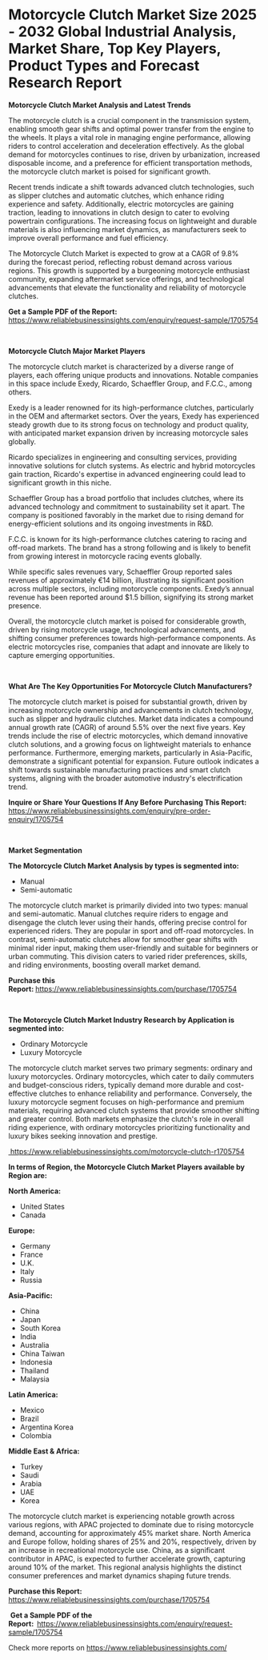 <p><h1>Motorcycle Clutch Market Size 2025 - 2032 Global Industrial Analysis, Market Share, Top Key Players, Product Types and Forecast Research Report</h1></p><p><strong>Motorcycle Clutch Market Analysis and Latest Trends</strong></p>
<p><p>The motorcycle clutch is a crucial component in the transmission system, enabling smooth gear shifts and optimal power transfer from the engine to the wheels. It plays a vital role in managing engine performance, allowing riders to control acceleration and deceleration effectively. As the global demand for motorcycles continues to rise, driven by urbanization, increased disposable income, and a preference for efficient transportation methods, the motorcycle clutch market is poised for significant growth.</p><p>Recent trends indicate a shift towards advanced clutch technologies, such as slipper clutches and automatic clutches, which enhance riding experience and safety. Additionally, electric motorcycles are gaining traction, leading to innovations in clutch design to cater to evolving powertrain configurations. The increasing focus on lightweight and durable materials is also influencing market dynamics, as manufacturers seek to improve overall performance and fuel efficiency.</p><p>The Motorcycle Clutch Market is expected to grow at a CAGR of 9.8% during the forecast period, reflecting robust demand across various regions. This growth is supported by a burgeoning motorcycle enthusiast community, expanding aftermarket service offerings, and technological advancements that elevate the functionality and reliability of motorcycle clutches.</p></p>
<p><strong>Get a Sample PDF of the Report:&nbsp;</strong> <a href="https://www.reliablebusinessinsights.com/enquiry/request-sample/1705754?utm_campaign=97&utm_medium=2&utm_source=Github&utm_content=ia&utm_term=10012025&utm_id=motorcycle-clutch">https://www.reliablebusinessinsights.com/enquiry/request-sample/1705754</a></p>
<p>&nbsp;</p>
<p><strong>Motorcycle Clutch Major Market Players</strong></p>
<p><p>The motorcycle clutch market is characterized by a diverse range of players, each offering unique products and innovations. Notable companies in this space include Exedy, Ricardo, Schaeffler Group, and F.C.C., among others.</p><p>Exedy is a leader renowned for its high-performance clutches, particularly in the OEM and aftermarket sectors. Over the years, Exedy has experienced steady growth due to its strong focus on technology and product quality, with anticipated market expansion driven by increasing motorcycle sales globally.</p><p>Ricardo specializes in engineering and consulting services, providing innovative solutions for clutch systems. As electric and hybrid motorcycles gain traction, Ricardo's expertise in advanced engineering could lead to significant growth in this niche.</p><p>Schaeffler Group has a broad portfolio that includes clutches, where its advanced technology and commitment to sustainability set it apart. The company is positioned favorably in the market due to rising demand for energy-efficient solutions and its ongoing investments in R&D.</p><p>F.C.C. is known for its high-performance clutches catering to racing and off-road markets. The brand has a strong following and is likely to benefit from growing interest in motorcycle racing events globally. </p><p>While specific sales revenues vary, Schaeffler Group reported sales revenues of approximately €14 billion, illustrating its significant position across multiple sectors, including motorcycle components. Exedy’s annual revenue has been reported around $1.5 billion, signifying its strong market presence. </p><p>Overall, the motorcycle clutch market is poised for considerable growth, driven by rising motorcycle usage, technological advancements, and shifting consumer preferences towards high-performance components. As electric motorcycles rise, companies that adapt and innovate are likely to capture emerging opportunities.</p></p>
<p>&nbsp;</p>
<p><strong>What Are The Key Opportunities For Motorcycle Clutch Manufacturers?</strong></p>
<p><p>The motorcycle clutch market is poised for substantial growth, driven by increasing motorcycle ownership and advancements in clutch technology, such as slipper and hydraulic clutches. Market data indicates a compound annual growth rate (CAGR) of around 5.5% over the next five years. Key trends include the rise of electric motorcycles, which demand innovative clutch solutions, and a growing focus on lightweight materials to enhance performance. Furthermore, emerging markets, particularly in Asia-Pacific, demonstrate a significant potential for expansion. Future outlook indicates a shift towards sustainable manufacturing practices and smart clutch systems, aligning with the broader automotive industry's electrification trend.</p></p>
<p><strong>Inquire or Share Your Questions If Any Before Purchasing This Report:</strong> <a href="https://www.reliablebusinessinsights.com/enquiry/pre-order-enquiry/1705754?utm_campaign=97&utm_medium=2&utm_source=Github&utm_content=ia&utm_term=10012025&utm_id=motorcycle-clutch">https://www.reliablebusinessinsights.com/enquiry/pre-order-enquiry/1705754</a></p>
<p>&nbsp;</p>
<p><strong>Market Segmentation</strong></p>
<p><strong>The Motorcycle Clutch Market Analysis by types is segmented into:</strong></p>
<p><ul><li>Manual</li><li>Semi-automatic</li></ul></p>
<p><p>The motorcycle clutch market is primarily divided into two types: manual and semi-automatic. Manual clutches require riders to engage and disengage the clutch lever using their hands, offering precise control for experienced riders. They are popular in sport and off-road motorcycles. In contrast, semi-automatic clutches allow for smoother gear shifts with minimal rider input, making them user-friendly and suitable for beginners or urban commuting. This division caters to varied rider preferences, skills, and riding environments, boosting overall market demand.</p></p>
<p><strong>Purchase this Report:&nbsp;</strong><a href="https://www.reliablebusinessinsights.com/purchase/1705754?utm_campaign=97&utm_medium=2&utm_source=Github&utm_content=ia&utm_term=10012025&utm_id=motorcycle-clutch">https://www.reliablebusinessinsights.com/purchase/1705754</a></p>
<p>&nbsp;</p>
<p><strong>The Motorcycle Clutch Market Industry Research by Application is segmented into:</strong></p>
<p><ul><li>Ordinary Motorcycle</li><li>Luxury Motorcycle</li></ul></p>
<p><p>The motorcycle clutch market serves two primary segments: ordinary and luxury motorcycles. Ordinary motorcycles, which cater to daily commuters and budget-conscious riders, typically demand more durable and cost-effective clutches to enhance reliability and performance. Conversely, the luxury motorcycle segment focuses on high-performance and premium materials, requiring advanced clutch systems that provide smoother shifting and greater control. Both markets emphasize the clutch's role in overall riding experience, with ordinary motorcycles prioritizing functionality and luxury bikes seeking innovation and prestige.</p></p>
<p><a href="https://www.reliablebusinessinsights.com/motorcycle-clutch-r1705754?utm_campaign=97&utm_medium=2&utm_source=Github&utm_content=ia&utm_term=10012025&utm_id=motorcycle-clutch">&nbsp;https://www.reliablebusinessinsights.com/motorcycle-clutch-r1705754</a></p>
<p><strong>In terms of Region, the Motorcycle Clutch Market Players available by Region are:</strong></p>
<p>
    <p> <strong> North America: </strong>
        <ul>
            <li>United States</li>
            <li>Canada</li>
        </ul>
        </p> 
    <p> <strong> Europe: </strong>
        <ul>
            <li>Germany</li>
            <li>France</li>
            <li>U.K.</li>
            <li>Italy</li>
            <li>Russia</li>
        </ul>
        </p> 
    <p> <strong> Asia-Pacific: </strong>
        <ul>
            <li>China</li>
            <li>Japan</li>
            <li>South Korea</li>
            <li>India</li>
            <li>Australia</li>
            <li>China Taiwan</li>
            <li>Indonesia</li>
            <li>Thailand</li>
            <li>Malaysia</li>
        </ul>
        </p> 
    <p> <strong> Latin America: </strong>
        <ul>
            <li>Mexico</li>
            <li>Brazil</li>
            <li>Argentina Korea</li>
            <li>Colombia</li>
        </ul>
        </p> 
    <p> <strong> Middle East & Africa: </strong>
        <ul>
            <li>Turkey</li>
            <li>Saudi</li>
            <li>Arabia</li>
            <li>UAE</li>
            <li>Korea</li>
        </ul>
    </p>
    </p>
<p><p>The motorcycle clutch market is experiencing notable growth across various regions, with APAC projected to dominate due to rising motorcycle demand, accounting for approximately 45% market share. North America and Europe follow, holding shares of 25% and 20%, respectively, driven by an increase in recreational motorcycle use. China, as a significant contributor in APAC, is expected to further accelerate growth, capturing around 10% of the market. This regional analysis highlights the distinct consumer preferences and market dynamics shaping future trends.</p></p>
<p><strong>Purchase this Report: </strong><a href="https://www.reliablebusinessinsights.com/purchase/1705754?utm_campaign=97&utm_medium=2&utm_source=Github&utm_content=ia&utm_term=10012025&utm_id=motorcycle-clutch">https://www.reliablebusinessinsights.com/purchase/1705754</a></p>
<p>&nbsp;<strong>Get a Sample PDF of the Report:&nbsp;&nbsp;</strong><a href="https://www.reliablebusinessinsights.com/enquiry/request-sample/1705754?utm_campaign=97&utm_medium=2&utm_source=Github&utm_content=ia&utm_term=10012025&utm_id=motorcycle-clutch">https://www.reliablebusinessinsights.com/enquiry/request-sample/1705754</a></p>
<p><strong></strong></p>
<p>Check more reports on <a href="https://www.reliablebusinessinsights.com/?utm_campaign=97&utm_medium=2&utm_source=Github&utm_content=ia&utm_term=10012025&utm_id=motorcycle-clutch">https://www.reliablebusinessinsights.com/</a></p>